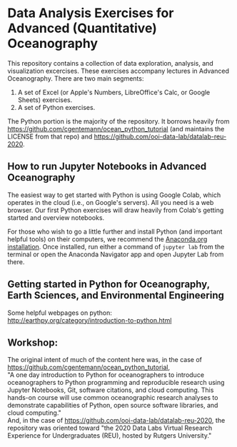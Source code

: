 # Data Analysis Exercises for Advanced (Quantitative) Oceanography
This repository contains a collection of data exploration, analysis, and visualization excercises. These exercises accompany lectures in Advanced Oceanography. There are two main segments:
1. A set of Excel (or Apple's Numbers, LibreOffice's Calc, or Google Sheets) exercises.
2. A set of Python exercises.

The Python portion is the majority of the repository. It borrows heavily from https://github.com/cgentemann/ocean_python_tutorial (and maintains the LICENSE from that repo) and https://github.com/ooi-data-lab/datalab-reu-2020. 

## How to run Jupyter Notebooks in Advanced Oceanography
The easiest way to get started with Python is using Google Colab, which operates in the cloud (i.e., on Google's servers). All you need is a web browser. Our first Python exercises will draw heavily from Colab's getting started and overview notebooks.

For those who wish to go a little further and install Python (and important helpful tools) on their computers, we recommend the [Anaconda.org installation](https://www.anaconda.com/products/distribution). Once installed, run either a command of `jupyter lab` from the terminal or open the Anaconda Navigator app and open Jupyter Lab from there.

## Getting started in Python for Oceanography, Earth Sciences, and Environmental Engineering
Some helpful webpages on python:
http://earthpy.org/category/introduction-to-python.html


## Workshop: 
The original intent of much of the content here was, in the case of https://github.com/cgentemann/ocean_python_tutorial,  
"A one day introduction to Python for oceanographers to introduce oceanographers to Python programming and reproducible research using Jupyter Notebooks, Git, software citations, and cloud computing.  This hands-on course will use common oceanographic research analyses to demonstrate capabilities of Python, open source software libraries, and cloud computing."  
And, in the case of https://github.com/ooi-data-lab/datalab-reu-2020, the repository was oriented toward "the 2020 Data Labs Virtual Research Experience for Undergraduates (REU), hosted by Rutgers University."